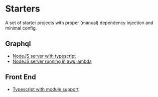 # Starters

A set of starter projects with proper (manual) dependency injection and minimal config.

## Graphql
- [NodeJS server with typescript](graphql/nodejs-typescript/README.md)
- [NodeJS server running in aws lambda](graphql/aws-lambda-nodejs/README.md)

## Front End
- [Typescript with module support](front-end/typescript-dom/README.md)
